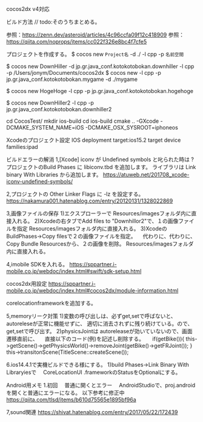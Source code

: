 cocos2dx v4対応

ビルド方法
// todo:そのうちまとめる。

参照：https://zenn.dev/asteroid/articles/4c96ccfa09f12c418909
参照：https://qiita.com/noprops/items/cc022f326e8bc4f7cfe5

プロジェクトを作成する。
$ cocos new `Project名` -d ./ -l cpp -p `名前空間`

$ cocos new DownHiller -d jp.gr.java_conf.kotokotobokan.downhiller -l cpp -p /Users/jonym/Documents/cocos2dx
$ cocos new -l cpp -p jp.gr.java_conf.kotokotobokan.mygame -d ./mygame

$ cocos new HogeHoge -l cpp -p jp.gr.java_conf.kotokotobokan.hogehoge

$ cocos new DownHiller2 -l cpp -p jp.gr.java_conf.kotokotobokan.downhiller2

cd CocosTest/
mkdir ios-build
cd ios-build
cmake .. -GXcode -DCMAKE_SYSTEM_NAME=iOS -DCMAKE_OSX_SYSROOT=iphoneos

Xcodeのプロジェクト設定
IOS deployment target:ios15.2
target device families:ipad

ビルドエラーの解消
1,[Xcode] iconv が Undefined symbols と叱られた時は ?
プロジェクトのBuild Phases に libiconv.tbd を追加します。
ライブラリは Link binary With Libraries から追加します。
https://atuweb.net/201708_xcode-iconv-undefined-symbols/

2,プロジェクトの Other Linker Flags に -lz を設定する。
https://nakamura001.hatenablog.com/entry/20120131/1328022869


3,画像ファイルの保存
1)エクスプローラーで
Resources/imagesフォルダ内に直接入れる。
2)Xcodeの右タブでAdd files to "Downhillor2"で、１の画像ファイルを指定
Resources/imagesフォルダ内に直接入れる。
3)XcodeのBuildPhases→Copy filesで２の画像ファイルを指定。
　代わりに、代わりに、Copy Bundle Resourcesから、２の画像を削除。
Resources/imagesフォルダ内に直接入れる。


4,imobile
SDKを入れる。
https://sppartner.i-mobile.co.jp/webdoc/index.html#swift/sdk-setup.html

cocos2dx用設定
https://sppartner.i-mobile.co.jp/webdoc/index.html#cocos2dx/module-information.html

corelocationframeworkを追加する。

5,memoryリーク対策
1)変数の呼び出しは、必ずget,setで呼ばないと、autoreleseが正常に機能せずに、
適切に消去されずに残り続けている。ので、get,setで呼び出す。
2)physicsJointは autoreleaseが効いていないので、画面遷移直前に、
　直接以下のコード(例)を記述し削除する。
　        if(getBike()){
            this->getScene()->getPhysicsWorld()->removeJoint(getBike()->getFRJoint());
        }
        this->transitonScene(TitleScene::createScene());


6.ios14.4.1で実機ビルドできる様にする。
1)build Phases→Link Binary With Libraryiesで
　CoreLocationUI .frameworkのStatusをOptionalにする。





Android用メモ
1.初回
　普通に開くとエラー
　AndroidStudioで、proj.androidを開くと普通にエラーになる。
以下参考に修正中
https://qiita.com/tlsd/items/b610d75565e1895bf96a

7,sound関連
https://shivat.hatenablog.com/entry/2017/05/22/172439
